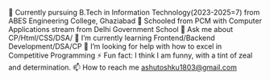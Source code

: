 👷 Currently pursuing B.Tech in Information Technology(2023-2025=7) from ABES Engineering College, Ghaziabad
🔭 Schooled from PCM with Computer Applications stream from Delhi Government School
💬 Ask me about CP/Html/CSS/DSA/
🌱 I’m currently learning Frontend/Backend Development/DSA/CP
🤔 I’m looking for help with how to excel in Competitive Programming
⚡ Fun fact: I think I am funny, with a tint of zeal and determination.
📫 How to reach me ashutoshku1803@gmail.com
<!---
Ashutoshk18/Ashutoshk18 is a ✨ special ✨ repository because its `README.md` (this file) appears on your GitHub profile.
You can click the Preview link to take a look at your changes.
--->
